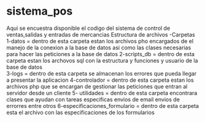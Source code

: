 # sistema_pos
Aqui se encuestra disponible el codigo del sistema de control de ventas,salidas y entradas de mercancias 
Estructura de archivos
-Carpetas
  1-datos = dentro de esta carpeta estan los archivos pho encargados de el manejo de la conexion a la base de datos asi como las clases necesarias para hacer las peticiones a la base de datos
  2-scripts_db = dentro de esta carpeta estan los archovos sql con la estructura y funciones y usuario de la base de datos  
  3-logs = dentro de esta carpeta se almacenan los errores que pueda llegar a presentar la aplicacion
  4-controlador = dentro de esta carpeta estan los archivos php que se encargan de gestionar las peticiones que entran al servidor desde un cliente
  5- utilidades = dentro de esta carpeta encontrara clases que ayudan con tareas especificas envios de email envios de errorres entre otros
  6-especificaciones_formulario = dentro de esta carpeta esta el archivo con las especificaciones de los formularios            
